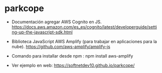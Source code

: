 # parkcope

- Documentación agregar AWS Cognito en JS.
https://docs.aws.amazon.com/es_es/cognito/latest/developerguide/setting-up-the-javascript-sdk.html

- Biblioteca JavaScript  AWS Amplify (para trabajar en aplicaciones para la nube).
https://github.com/aws-amplify/amplify-js

- Comando para installar desde npm :
npm install aws-amplify

- Ver ejemplo en web:
https://softnetdev10.github.io/parkcope/

